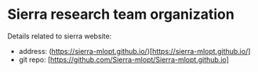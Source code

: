 # Sierra research team organization

Details related to sierra website:
- address: (https://sierra-mlopt.github.io/)[https://sierra-mlopt.github.io/]
- git repo: [https://github.com/Sierra-mlopt/Sierra-mlopt.github.io]
